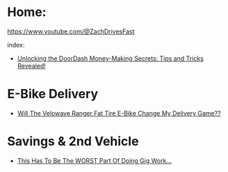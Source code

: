 # Home:
https://www.youtube.com/@ZachDrivesFast

index:
- [Unlocking the DoorDash Money-Making Secrets: Tips and Tricks Revealed!](https://youtu.be/rDAYqWenr1I)

# E-Bike Delivery
- [Will The Velowave Ranger Fat Tire E-Bike Change My Delivery Game??](https://youtu.be/kEzNr5jKICA)

# Savings & 2nd Vehicle
- [This Has To Be The WORST Part Of Doing Gig Work…](https://youtu.be/j5AmETU8dyY)
